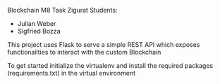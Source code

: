 Blockchain M8 Task Zigurat
Students: 
- Julian Weber
- Sigfried Bozza

This project uses Flask to serve a simple REST API which exposes functionalities to interact with the custom Blockchain

To get started
initialize the virtualenv and install the required packages (requirements.txt) in the virtual environment 